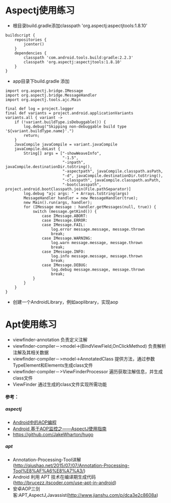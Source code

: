 Aspectj使用练习
=============
* 根目录build.gradle添加classpath 'org.aspectj:aspectjtools:1.8.10'
```
buildscript {
    repositories {
        jcenter()
    }
    dependencies {
        classpath 'com.android.tools.build:gradle:2.2.3'
        classpath 'org.aspectj:aspectjtools:1.8.10'
    }
}
```
* app目录下build.gradle 添加
```
import org.aspectj.bridge.IMessage
import org.aspectj.bridge.MessageHandler
import org.aspectj.tools.ajc.Main
```

```
final def log = project.logger
final def variants = project.android.applicationVariants
variants.all { variant ->
    if (!variant.buildType.isDebuggable()) {
        log.debug("Skipping non-debuggable build type '${variant.buildType.name}'.")
        return;
    }
    JavaCompile javaCompile = variant.javaCompile
    javaCompile.doLast {
        String[] args = ["-showWeaveInfo",
                         "-1.5",
                         "-inpath", javaCompile.destinationDir.toString(),
                         "-aspectpath", javaCompile.classpath.asPath,
                         "-d", javaCompile.destinationDir.toString(),
                         "-classpath", javaCompile.classpath.asPath,
                         "-bootclasspath", project.android.bootClasspath.join(File.pathSeparator)]
        log.debug "ajc args: " + Arrays.toString(args)
        MessageHandler handler = new MessageHandler(true);
        new Main().run(args, handler);
        for (IMessage message : handler.getMessages(null, true)) {
            switch (message.getKind()) {
                case IMessage.ABORT:
                case IMessage.ERROR:
                case IMessage.FAIL:
                    log.error message.message, message.thrown
                    break;
                case IMessage.WARNING:
                    log.warn message.message, message.thrown
                    break;
                case IMessage.INFO:
                    log.info message.message, message.thrown
                    break;
                case IMessage.DEBUG:
                    log.debug message.message, message.thrown
                    break;
            }
        }
    }
}
```
* 创建一个AndroidLibrary，例如aoplibrary，实现aop

Apt使用练习
=============
* viewfinder-annotation 负责定义注解
* viewfinder-compiler－>model->(BindViewField,OnClickMethod) 负责解析注解及其相关数据
* viewfinder-compiler－>model->AnnotatedClass 提供方法，通过参数TypeElement和Elements生成class文件
* viewfinder-compiler－>ViewFinderProcessor 遍历获取注解信息，并生成class文件
* ViewFinder 通过生成的class文件实现所需功能
#### 参考：

##### aspectj
* <a href="http://www.jianshu.com/p/0fa8073fd144">Android中的AOP编程</a>
* <a href="http://www.codexiu.cn/android/blog/19867/">Android 基于AOP监控之——AspectJ使用指南</a>
* https://github.com/JakeWharton/hugo

##### apt
* Annotation-Processing-Tool详解(http://qiushao.net/2015/07/07/Annotation-Processing-Tool%E8%AF%A6%E8%A7%A3/)
* Android 利用 APT 技术在编译期生成代码(http://brucezz.itscoder.com/use-apt-in-android)
* 安卓AOP三剑客:APT,AspectJ,Javassist(http://www.jianshu.com/p/dca3e2c8608a)
